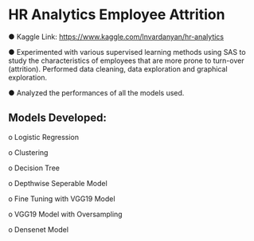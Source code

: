 # HR Analytics Employee Attrition

●	Kaggle Link: https://www.kaggle.com/lnvardanyan/hr-analytics

●	Experimented with various supervised learning methods using SAS to study the characteristics of employees that are more prone to turn-over (attrition). Performed data cleaning, data exploration and graphical exploration.

●	Analyzed the performances of all the models used.

## Models Developed:

  o Logistic Regression
  
  o Clustering
  
  o Decision Tree
  
  o Depthwise Seperable Model
  
  o Fine Tuning with VGG19 Model
  
  o VGG19 Model with Oversampling
  
  o Densenet Model

